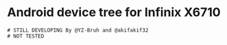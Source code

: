 # Android device tree for Infinix X6710

```
# STILL DEVELOPING By @YZ-Bruh and @akifakif32
# NOT TESTED
```
